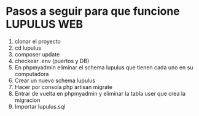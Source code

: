 
<h1>Pasos a seguir para que funcione LUPULUS WEB</h1>
<ol>
    <li> clonar el proyecto </li>
    <li> cd lupulus</li>
    <li> composer update</li>
    <li> checkear .env (puertos y DB)</li>
    <li> En phpmyadmin eliminar el schema lupulus que tienen cada uno en su computadora</li>
    <li> Crear un nuevo schema lupulus</li>
    <li> Hacer por consola php artisan migrate</li>
    <li> Entrar de vuelta en phpmyadmin y eliminar la tabla user que crea la migracion</li>
    <li> Importar lupulus.sql</li>
</ol>
